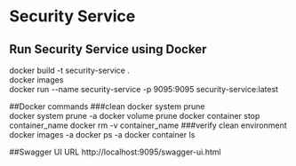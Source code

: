 # Security Service   

## Run Security Service using Docker
docker build -t security-service .   
docker images   
docker run --name security-service -p 9095:9095 security-service:latest

##Docker commands
###clean
docker system prune   
docker system prune -a
docker volume prune
docker container stop container_name
docker rm -v container_name
###verify clean environment
docker images -a
docker ps -a
docker container ls

##Swagger UI URL
http://localhost:9095/swagger-ui.html
